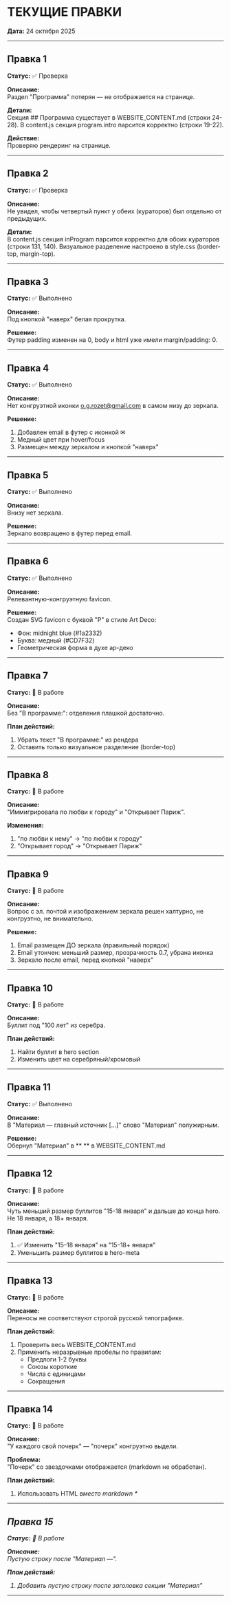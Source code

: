 # ТЕКУЩИЕ ПРАВКИ

**Дата:** 24 октября 2025

---

## Правка 1
**Статус:** ✅ Проверка

**Описание:**  
Раздел "Программа" потерян — не отображается на странице.

**Детали:**  
Секция ## Программа существует в WEBSITE_CONTENT.md (строки 24-28). В content.js секция program.intro парсится корректно (строки 19-22).

**Действие:**  
Проверяю рендеринг на странице.

---

## Правка 2
**Статус:** ✅ Проверка

**Описание:**  
Не увидел, чтобы четвертый пункт у обеих (кураторов) был отдельно от предыдущих.

**Детали:**  
В content.js секция inProgram парсится корректно для обоих кураторов (строки 131, 140). Визуальное разделение настроено в style.css (border-top, margin-top).

---

## Правка 3
**Статус:** ✅ Выполнено

**Описание:**  
Под кнопкой "наверх" белая прокрутка.

**Решение:**  
Футер padding изменен на 0, body и html уже имели margin/padding: 0.

---

## Правка 4
**Статус:** ✅ Выполнено

**Описание:**  
Нет конгруэтной иконки o.g.rozet@gmail.com в самом низу до зеркала.

**Решение:**
1. Добавлен email в футер с иконкой ✉
2. Медный цвет при hover/focus
3. Размещен между зеркалом и кнопкой "наверх"

---

## Правка 5
**Статус:** ✅ Выполнено

**Описание:**  
Внизу нет зеркала.

**Решение:**  
Зеркало возвращено в футер перед email.

---

## Правка 6
**Статус:** ✅ Выполнено

**Описание:**  
Релевантную-конгруэтную favicon.

**Решение:**  
Создан SVG favicon с буквой "P" в стиле Art Deco:
- Фон: midnight blue (#1a2332)
- Буква: медный (#CD7F32)
- Геометрическая форма в духе ар-деко

---

## Правка 7
**Статус:** 🔴 В работе

**Описание:**  
Без "В программе:": отделения плашкой достаточно.

**План действий:**
1. Убрать текст "В программе:" из рендера
2. Оставить только визуальное разделение (border-top)

---

## Правка 8
**Статус:** 🔴 В работе

**Описание:**  
"Иммигрировала по любви к городу" и "Открывает Париж".

**Изменения:**
1. "по любви к нему" → "по любви к городу"
2. "Открывает город" → "Открывает Париж"

---

## Правка 9
**Статус:** 🔴 В работе

**Описание:**  
Вопрос с эл. почтой и изображением зеркала решен халтурно, не конгруэтно, не внимательно.

**Решение:**
1. Email размещен ДО зеркала (правильный порядок)
2. Email утончен: меньший размер, прозрачность 0.7, убрана иконка
3. Зеркало после email, перед кнопкой "наверх"

---

## Правка 10
**Статус:** 🔴 В работе

**Описание:**  
Буллит под "100 лет" из серебра.

**План действий:**
1. Найти буллит в hero section
2. Изменить цвет на серебряный/хромовый

---

## Правка 11
**Статус:** ✅ Выполнено

**Описание:**  
В "Материал — главный источник [...]" слово "Материал" полужирным.

**Решение:**  
Обернул "Материал" в ** ** в WEBSITE_CONTENT.md

---

## Правка 12
**Статус:** 🔴 В работе

**Описание:**  
Чуть меньший размер буллитов "15-18 января" и дальше до конца hero.
Не 18 января, а 18+ января.

**План действий:**
1. ✅ Изменить "15–18 января" на "15–18+ января"
2. Уменьшить размер буллитов в hero-meta

---

## Правка 13
**Статус:** 🔴 В работе

**Описание:**  
Переносы не соответствуют строгой русской типографике.

**План действий:**
1. Проверить весь WEBSITE_CONTENT.md
2. Применить неразрывные пробелы по правилам:
   - Предлоги 1-2 буквы
   - Союзы короткие
   - Числа с единицами
   - Сокращения

---

## Правка 14
**Статус:** 🔴 В работе

**Описание:**  
"У каждого свой почерк" — "почерк" конгруэтно выдели.

**Проблема:**  
"Почерк" со звездочками отображается (markdown не обработан).

**План действий:**
1. Использовать HTML <em> вместо markdown *

---

## Правка 15
**Статус:** 🔴 В работе

**Описание:**  
Пустую строку после "Материал —".

**План действий:**
1. Добавить пустую строку после заголовка секции "Материал"

---

